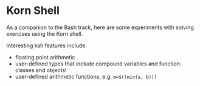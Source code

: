 # Korn Shell

As a companion to the Bash track, here are some experiments
with solving exercises using the Korn shell.

Interesting ksh features include:

* floating point arithmetic
* user-defined types that include compound variables and function: classes
  and objects!
* user-defined arithmetic functions, e.g. `m=$((min(a, b)))`
